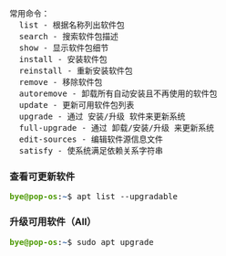 <pre>常用命令：
  list - 根据名称列出软件包
  search - 搜索软件包描述
  show - 显示软件包细节
  install - 安装软件包
  reinstall - 重新安装软件包
  remove - 移除软件包
  autoremove - 卸载所有自动安装且不再使用的软件包
  update - 更新可用软件包列表
  upgrade - 通过 安装/升级 软件来更新系统
  full-upgrade - 通过 卸载/安装/升级 来更新系统
  edit-sources - 编辑软件源信息文件
  satisfy - 使系统满足依赖关系字符串</pre>

### 查看可更新软件
<pre><font color="#4E9A06"><b>bye@pop-os</b></font>:<font color="#3465A4"><b>~</b></font>$ apt list --upgradable</pre>

### 升级可用软件（All） 
<pre><font color="#4E9A06"><b>bye@pop-os</b></font>:<font color="#3465A4"><b>~</b></font>$ sudo apt upgrade</pre>

